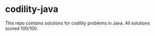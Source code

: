# codility-java
This repo contains solutions for codility problems in Java. All solutions scored 100/100.
